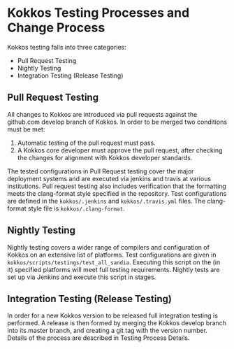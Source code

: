 # Kokkos Testing Processes and Change Process

Kokkos testing falls into three categories:

 - Pull Request Testing
 - Nightly Testing
 - Integration Testing (Release Testing)
 
## Pull Request Testing

All changes to Kokkos are introduced via pull requests against the github.com develop branch of Kokkos. 
In order to be merged two conditions must be met:

1) Automatic testing of the pull request must pass.
2) A Kokkos core developer must approve the pull request, after checking the changes for alignment with Kokkos developer standards. 

The tested configurations in Pull Request testing cover the major deployment systems
and are executed via jenkins and travis at various institutions. 
Pull request testing also includes verification that the formatting meets 
the clang-format style specified in the repository. 
Test configurations are defined in the `kokkos/.jenkins` and `kokkos/.travis.yml` files.
The clang-format style file is `kokkos/.clang-format`.

## Nightly Testing

Nightly testing covers a wider range of compilers and configuration of Kokkos 
on an extensive list of platforms. 
Test configurations are given in `kokkos/scripts/testings/test_all_sandia`. 
Executing this script on the (in it) specified platforms will meet full testing requirements.
Nightly tests are set up via Jenkins and execute this script in stages. 

## Integration Testing (Release Testing)

In order for a new Kokkos version to be released full integration testing is performed.
A release is then formed by merging the Kokkos develop branch into its master branch, 
and creating a git tag with the version number. 
Details of the process are described in Testing Process Details. 

